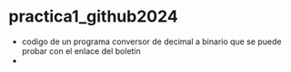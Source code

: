 # practica1_github2024
 * codigo de un programa conversor de decimal a binario que se puede probar con el enlace del boletin
 * 
